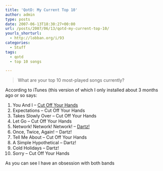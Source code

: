 ```yaml
---
title: 'QotD: My Current Top 10'
author: admin
type: posts
date: 2007-06-13T18:30:27+00:00
url: /posts/2007/06/13/qotd-my-current-top-10/
yourls_shorturl:
  - http://lobban.org/i/93
categories:
  - Stuff
tags:
  - qotd
  - top 10 songs

---
```

> What are your top 10 most-played songs currently?

According to iTunes (this version of which I only installed about 3 months ago or so says:

1. You And I &#8211; [Cut Off Your Hands][1]  
2. Expectations &#8211; Cut Off Your Hands  
3. Takes Slowly Over &#8211; Cut Off Your Hands  
4. Let Go &#8211; Cut Off Your Hands  
5. Network! Network! Network! &#8211; [Dartz!][2]  
6. Once, Twice, Again! &#8211; Dartz!  
7. Tell Me About &#8211; Cut Off Your Hands  
8. A Simple Hypothetical &#8211; Dartz!  
9. Cold Holidays &#8211; Dartz!  
10. Sorry &#8211; Cut Off Your Hands

As you can see I have an obsession with both bands

 [1]: http://www.myspace.com/cutoffyourhands
 [2]: http://www.myspace.com/darts